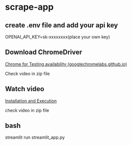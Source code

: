 # scrape-app

 ## create .env file and add your api key

OPENAI_API_KEY=sk-xxxxxxxx(place your own key)   

## Download ChromeDriver 

[Chrome for Testing availability (googlechromelabs.github.io)](https://googlechromelabs.github.io/chrome-for-testing/)

Check video in zip file

## Watch video 

[Installation and Execution](https://www.youtube.com/watch?v=45hMI2QH1c8&t=9s)

check video in zip file

## bash

streamlit run streamlit_app.py

